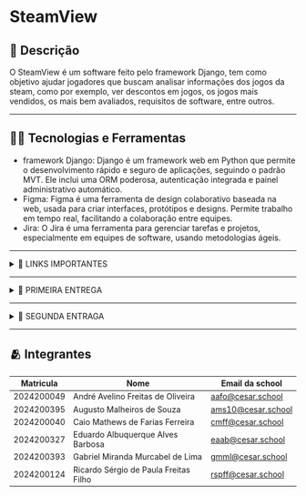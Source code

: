 # SteamView

## 📖 Descrição
O SteamView é um software feito pelo framework Django, tem como objetivo ajudar jogadores que buscam analisar informações dos jogos da steam, como por exemplo, ver descontos em jogos, os jogos mais vendidos, os mais bem avaliados, requisitos de software, entre outros.

---

## 🧑‍💻 Tecnologias e Ferramentas
- framework Django: Django é um framework web em Python que permite o desenvolvimento rápido e seguro de aplicações, seguindo o padrão MVT. Ele inclui uma ORM poderosa, autenticação integrada e painel administrativo automático.
- Figma: Figma é uma ferramenta de design colaborativo baseada na web, usada para criar interfaces, protótipos e designs. Permite trabalho em tempo real, facilitando a colaboração entre equipes.
- Jira: O Jira é uma ferramenta para gerenciar tarefas e projetos, especialmente em equipes de software, usando metodologias ágeis.

---

<details>
<summary>🔗 LINKS IMPORTANTES</summary>

<div align="center">
    <a href="https://steamview.atlassian.net/jira/software/projects/SCRUM/boards/1?atlOrigin=eyJpIjoiYmNlNzIxOWY4ZDA3NGFlMjg0MjM0YzQ1N2ZjYTVkOTEiLCJwIjoiaiJ9">
        <img src="https://img.shields.io/badge/Jira-0052CC?style=for-the-badge&logo=Jira&logoColor=white" alt="Jira">
    </a>
    <a href="https://docs.google.com/document/d/1S2g1G4RuujxoqrS3X8qtjB-jPXst8eDhbwKny189anE/edit?tab=t.0">
        <img src="https://img.shields.io/badge/Google%20Docs-4285F4?style=for-the-badge&logo=Google-Docs&logoColor=white" alt="Google Docs">
    </a>
    <a href="https://www.figma.com/design/3nPg7kwxtVKxKwypslPQtB/SteamView?node-id=58-582&t=77d8WioUx6bMMnMa-1">
        <img src="https://img.shields.io/badge/Figma-4B0082?style=for-the-badge&logo=Figma&logoColor=white" alt="Figma">
    </a>
    <a href="https://www.youtube.com/watch?v=4X-COxfohOs">
        <img src="https://img.shields.io/badge/ScreenCast-FF0000?style=for-the-badge&logo=youtube&logoColor=white
" alt="Screencast">
    </a>
</div>

</details>

---

<details>
<summary>📝 PRIMEIRA ENTREGA</summary>

O objetivo deste sprint é estabelecer a infraestrutura inicial do sistema, com foco em funcionalidades essenciais para o gerenciamento de usuários. 

Será implementada a análise do ranking de jogos mais jogados, pesquisa específica do jogo desejado para saber mais sobre o mesmo, a comparação do meu hardware com os requisitos mínimos do jogo em questão. 

Também será possível analisar melhores descontos dos jogos, analisar as notas/avaliações dos jogos, analisar detalhes do jogo desejado, analisar lançamentos populares, analisar jogos mais e menos vendidos.

Juntamente com a entrega do layout das histórias criadas pelo Figma e atualização do backlog no Jira. Também criamos um Screencast, para apresentar o nosso protótipo de baixa fidelidade feito pelo figma, acesse  e um criamos um docs com as histórias para registrar as mesmas, acesse 

Juntamente com a entrega do layout das histórias criadas no Figma e a atualização do backlog no Jira, também produzimos um Screencast para apresentar nosso protótipo de baixa fidelidade desenvolvido no Figma. Você pode acessá-lo [clicando aqui](https://www.youtube.com/watch?v=4X-COxfohOs). Além disso, criamos um documento para registrar todas as histórias. Para acessá-lo, [clique aqui](https://docs.google.com/document/d/1S2g1G4RuujxoqrS3X8qtjB-jPXst8eDhbwKny189anE/edit?tab=t.0").

Nosso figma contem 8 telas que se resumem a login, cadastro, menu de pesquisa, rankings, promoções, avaliações, mais vendidos e sobre o jogo:
![figma](img/Figma.png)

O jira ficou com a criação do backlog com atualização da primeira sprint, juntamente com o quadro com as infomações que serão atualizadas no futuro do projeto:
![Backlog](img/Backlog.png)

![Quadro](img/Quadro.png)


</details>

---

<details>
<summary>📝 SEGUNDA ENTRAGA </summary>

O objetivo desta segunda sprint é começar a fazer o projeto de verdade, implementando nossas primeiras histórias de usuário na prática.


## Histórias implementadas:


1. Pesquisa de jogos, que permite ao usuário encontrar jogos específicos por meio do nome do jogo.


![Searchbar](img/Telasearchbar.png)


2. Exibição de detalhes dos jogos, permitindo que o usuário consiga ver mais informações a respeito do título pesquisado.




![Informacoesjogos](img/Telajogo.png)




3. Exibição da avaliação dos jogos, o que permite ao usuário ter uma noção mais clara do feedback da comunidade a respeito de determinado jogo.




![RatingJogos](img/Ratings.png)

# Jira


Trouxemos uma atualização do backlog no Jira, que é por onde conseguimos gerenciar o andamento do projeto e organizar as demandas e histórias, onde implementamos essas 3 histórias.Para acessá-lo, [clique aqui](https://steamview.atlassian.net/jira/software/projects/SCRUM/boards/1/backlog?atlOrigin=eyJpIjoiNzkyMmY3OTcxZDQ0NDM2MWEwMjk5ZWQwYzZiOWU5OTEiLCJwIjoiaiJ9).


![Jira](img/backlogjira.png)



</details>

---

## 🫂 Integrantes
| Matricula  | Nome                                  | Email da school    |
| ---------- | ------------------------------------- | ------------------ |
| 2024200049 | André Avelino Freitas de Oliveira     | aafo@cesar.school  | 
| 2024200395 | Augusto Malheiros de Souza            | ams10@cesar.school | 
| 2024200040 | Caio Mathews de Farias Ferreira       | cmff@cesar.school  | 
| 2024200327 | Eduardo Albuquerque Alves Barbosa     | eaab@cesar.school  |
| 2024200393 | Gabriel Miranda Murcabel de Lima      | gmml@cesar.school  |
| 2024200124 | Ricardo Sérgio de Paula Freitas Filho | rspff@cesar.school |






